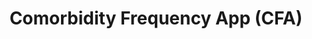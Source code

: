 ---
shinyio: https://pasea.shinyapps.io/kuan_comorbid_byfreq/
title: Comorbidity Frequency App (CFA) 
layout: shiny
---